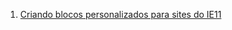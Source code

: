 1. [Criando blocos personalizados para sites do IE11](https://msdn.microsoft.com/pt-br/library/dn455106(v=vs.85).aspx)
